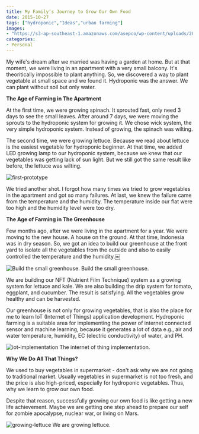 ```yaml
---
title: My Family’s Journey to Grow Our Own Food
date: 2015-10-27
tags: ["hydroponic","Ideas","urban farming"]
images:
- "https://s3-ap-southeast-1.amazonaws.com/asepco/wp-content/uploads/2016/03/25210250/growing-lettuce.jpg"
categories:
- Personal
---
```


My wife's dream after we married was having a garden at home. But at that moment, we were living in an apartment with a very small balcony. It's theoritically impossible to plant anything. So, we discovered a way to plant vegetable at small space and we found it. Hydroponic was the answer. We can plant without soil but only water.

**The Age of Farming in The Apartment**

At the first time, we were growing spinach. It sprouted fast, only need 3 days to see the small leaves. After around 7 days, we were moving the sprouts to the hydroponic system for growing it. We chose wick system, the very simple hydroponic system. Instead of growing, the spinach was wilting.

The second time, we were growing lettuce. Because we read about lettuce is the easiest vegetable for hydroponic beginner. At that time, we added LED growing lamp to our hydroponic system, because we knew that our vegetables was getting lack of sun light. But we still got the same result like before, the lettuce was wilting.

![first-prototype](https://s3-ap-southeast-1.amazonaws.com/asepco/wp-content/uploads/2016/03/25205557/first-prototype-300x300.jpg)

We tried another shot. I forgot how many times we tried to grow vegetables in the apartment and got so many failures. At last, we knew the failure came from the temperature and the humidity. The temperature inside our flat were too high and the humidity level were too dry.

**The Age of Farming in The Greenhouse**

Few months ago, after we were living in the apartment for a year. We were moving to the new house. A house on the ground. At that time, Indonesia was in dry season. So, we got an idea to build our greenhouse at the front yard to isolate all the vegetables from the outside and also to easily controlled the temperature and the humidity.￼

![Build the small greenhouse.](https://s3-ap-southeast-1.amazonaws.com/asepco/wp-content/uploads/2016/03/25205759/build-the-greenhouse-300x200.jpg) Build the small greenhouse.

We are building our NFT (Nutrient Film Technique) system as a growing system for lettuce and kale. We are also building the drip system for tomato, eggplant, and cucumber. The result is satisfying. All the vegetables grow healthy and can be harvested.

Our greenhouse is not only for growing vegetables, that is also the place for me to learn IoT (Internet of Things) application development. Hydroponic farming is a suitable area for implementing the power of internet connected sensor and machine learning, because it generates a lot of data e.g., air and water temperature, humidity, EC (electric conductivity) of water, and PH.

![iot-implementation](https://s3-ap-southeast-1.amazonaws.com/asepco/wp-content/uploads/2016/03/25205958/iot-implementation.jpg) The internet of thing implementation.

**Why We Do All That Things?**

We used to buy vegetables in supermarket - don't ask why we are not going to traditional market. Usually vegetables in supermarket is not too fresh, and the price is also high-priced, especially for hydroponic vegetables. Thus, why we learn to grow our own food.

Despite that reason, successfully growing our own food is like getting a new life achievement. Maybe we are getting one step ahead to prepare our self for zombie apocalypse, nuclear war, or living on Mars.

![growing-lettuce](https://s3-ap-southeast-1.amazonaws.com/asepco/wp-content/uploads/2016/03/25210250/growing-lettuce.jpg) We are growing lettuce.
